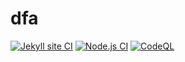 # dfa

[![Jekyll site CI](https://github.com/Masrik-Dahir/dfa/actions/workflows/jekyll.yml/badge.svg)](https://github.com/Masrik-Dahir/dfa/actions/workflows/jekyll.yml) [![Node.js CI](https://github.com/Masrik-Dahir/dfa/actions/workflows/node.js.yml/badge.svg)](https://github.com/Masrik-Dahir/dfa/actions/workflows/node.js.yml) [![CodeQL](https://github.com/Masrik-Dahir/dfa/actions/workflows/codeql-analysis.yml/badge.svg)](https://github.com/Masrik-Dahir/dfa/actions/workflows/codeql-analysis.yml)
